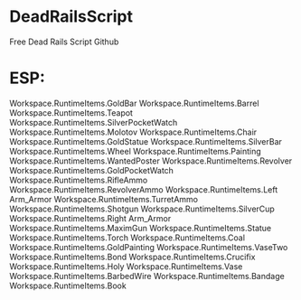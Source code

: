 # DeadRailsScript
Free Dead Rails Script Github



# ESP:
Workspace.RuntimeItems.GoldBar
Workspace.RuntimeItems.Barrel
Workspace.RuntimeItems.Teapot
Workspace.RuntimeItems.SilverPocketWatch
Workspace.RuntimeItems.Molotov
Workspace.RuntimeItems.Chair
Workspace.RuntimeItems.GoldStatue
Workspace.RuntimeItems.SilverBar
Workspace.RuntimeItems.Wheel
Workspace.RuntimeItems.Painting
Workspace.RuntimeItems.WantedPoster
Workspace.RuntimeItems.Revolver
Workspace.RuntimeItems.GoldPocketWatch
Workspace.RuntimeItems.RifleAmmo
Workspace.RuntimeItems.RevolverAmmo
Workspace.RuntimeItems.Left Arm_Armor
Workspace.RuntimeItems.TurretAmmo
Workspace.RuntimeItems.Shotgun
Workspace.RuntimeItems.SilverCup
Workspace.RuntimeItems.Right Arm_Armor
Workspace.RuntimeItems.MaximGun
Workspace.RuntimeItems.Statue
Workspace.RuntimeItems.Torch
Workspace.RuntimeItems.Coal
Workspace.RuntimeItems.GoldPainting
Workspace.RuntimeItems.VaseTwo
Workspace.RuntimeItems.Bond
Workspace.RuntimeItems.Crucifix
Workspace.RuntimeItems.Holy 
Workspace.RuntimeItems.Vase
Workspace.RuntimeItems.BarbedWire
Workspace.RuntimeItems.Bandage
Workspace.RuntimeItems.Book





